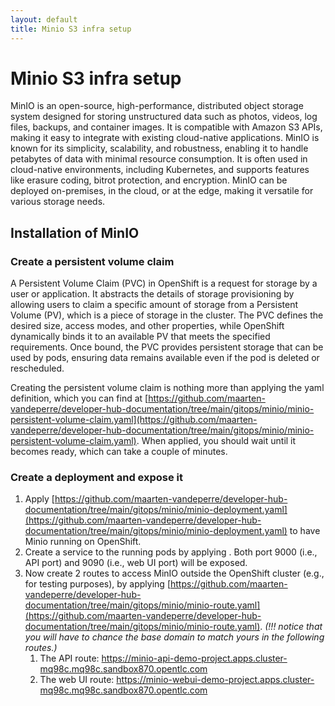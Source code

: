 ```yaml
---
layout: default
title: Minio S3 infra setup
---
```


# Minio S3 infra setup

MinIO is an open-source, high-performance, distributed object storage system designed for storing unstructured data such as photos,
videos, log files, backups, and container images. It is compatible with Amazon S3 APIs, making it easy to integrate with existing cloud-native applications.
MinIO is known for its simplicity, scalability, and robustness, enabling it to handle petabytes of data with minimal resource consumption.
It is often used in cloud-native environments, including Kubernetes, and supports features like erasure coding, bitrot protection, and encryption.
MinIO can be deployed on-premises, in the cloud, or at the edge, making it versatile for various storage needs.

## Installation of MinIO
### Create a persistent volume claim
A Persistent Volume Claim (PVC) in OpenShift is a request for storage by a user or application. It abstracts the details of storage provisioning
by allowing users to claim a specific amount of storage from a Persistent Volume (PV), which is a piece of storage in the cluster.
The PVC defines the desired size, access modes, and other properties, while OpenShift dynamically binds it to an available PV that meets the specified
requirements. Once bound, the PVC provides persistent storage that can be used by pods, ensuring data remains available even if the pod is deleted or rescheduled.

Creating the persistent volume claim is nothing more than applying the yaml definition, which
you can find at [https://github.com/maarten-vandeperre/developer-hub-documentation/tree/main/gitops/minio/minio-persistent-volume-claim.yaml](https://github.com/maarten-vandeperre/developer-hub-documentation/tree/main/gitops/minio/minio-persistent-volume-claim.yaml). When applied, you should wait until
it becomes ready, which can take a couple of minutes.

### Create a deployment and expose it
1. Apply [https://github.com/maarten-vandeperre/developer-hub-documentation/tree/main/gitops/minio/minio-deployment.yaml](https://github.com/maarten-vandeperre/developer-hub-documentation/tree/main/gitops/minio/minio-deployment.yaml) to have Minio running on OpenShift.
2. Create a service to the running pods by applying [](https://github.com/maarten-vandeperre/developer-hub-documentation/tree/main/gitops/minio/minio-service.yaml).
   Both port 9000 (i.e., API port) and 9090 (i.e., web UI port) will be exposed.
3. Now create 2 routes to access MinIO outside the OpenShift cluster (e.g., for testing purposes),
   by applying [https://github.com/maarten-vandeperre/developer-hub-documentation/tree/main/gitops/minio/minio-route.yaml](https://github.com/maarten-vandeperre/developer-hub-documentation/tree/main/gitops/minio/minio-route.yaml). _(!!! notice that you will have to chance the
   base domain to match yours in the following routes.)_
    1. The API route: https://minio-api-demo-project.apps.cluster-mq98c.mq98c.sandbox870.opentlc.com
    2. The web UI route: https://minio-webui-demo-project.apps.cluster-mq98c.mq98c.sandbox870.opentlc.com